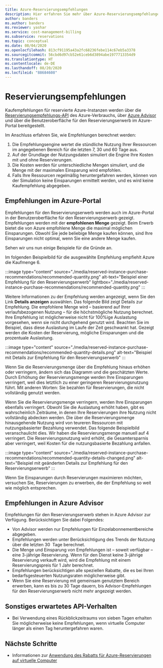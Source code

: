 ```yaml
---
title: Azure-Reservierungsempfehlungen
description: Hier erfahren Sie mehr über Azure-Reservierungsempfehlungen.
author: banders
ms.author: banders
ms.reviewer: yashar
ms.service: cost-management-billing
ms.subservice: reservations
ms.topic: conceptual
ms.date: 08/04/2020
ms.openlocfilehash: 813cf91195a43a2fc68236febe114c67eb5a3378
ms.sourcegitcommit: 56cbd6d97cb52e61ceb6d3894abe1977713354d9
ms.translationtype: HT
ms.contentlocale: de-DE
ms.lasthandoff: 08/20/2020
ms.locfileid: "88684608"
---
```

# <a name="reservation-recommendations"></a>Reservierungsempfehlungen

Kaufempfehlungen für reservierte Azure-Instanzen werden über die [Reservierungsempfehlungs-API](/rest/api/consumption/reservationrecommendations) des Azure-Verbrauchs, über [Azure Advisor](../../advisor/advisor-cost-recommendations.md#buy-reserved-virtual-machine-instances-to-save-money-over-pay-as-you-go-costs) und über die Benutzeroberfläche für den Reservierungserwerb im Azure-Portal bereitgestellt.

Im Anschluss erfahren Sie, wie Empfehlungen berechnet werden:

1. Die Empfehlungsengine wertet die stündliche Nutzung Ihrer Ressourcen im angegebenen Bereich für die letzten 7, 30 und 60 Tage aus.
2. Auf der Grundlage der Nutzungsdaten simuliert die Engine Ihre Kosten mit und ohne Reservierungen.
3. Die Kosten werden für unterschiedliche Mengen simuliert, und die Menge mit der maximalen Einsparung wird empfohlen.
4. Falls Ihre Ressourcen regelmäßig heruntergefahren werden, können von der Simulation keine Einsparungen ermittelt werden, und es wird keine Kaufempfehlung abgegeben.

## <a name="recommendations-in-the-azure-portal"></a>Empfehlungen im Azure-Portal

Empfehlungen für den Reservierungserwerb werden auch im Azure-Portal in der Benutzeroberfläche für den Reservierungserwerb gezeigt. Empfehlungen werden mit der **empfohlenen Menge** gezeigt. Beim Erwerb bietet die von Azure empfohlene Menge die maximal möglichen Einsparungen. Obwohl Sie jede beliebige Menge kaufen können, sind Ihre Einsparungen nicht optimal, wenn Sie eine andere Menge kaufen.

Sehen wir uns nun einige Beispiele für die Gründe an.

Im folgenden Beispielbild für die ausgewählte Empfehlung empfiehlt Azure die Kaufmenge 6.

:::image type="content" source="./media/reserved-instance-purchase-recommendations/recommended-quantity.png" alt-text="Beispiel einer Empfehlung für den Reservierungserwerb" lightbox="./media/reserved-instance-purchase-recommendations/recommended-quantity.png" :::

Weitere Informationen zu der Empfehlung werden angezeigt, wenn Sie den Link **Details anzeigen** auswählen. Das folgende Bild zeigt Details zur Empfehlung. Die empfohlene Menge wird – basierend auf Ihrer verlaufsbezogenen Nutzung – für die höchstmögliche Nutzung berechnet. Ihre Empfehlung ist möglicherweise nicht für 100%ige Auslastung vorgesehen, wenn sie nicht durchgehend genutzt wird. Beachten Sie im Beispiel, dass diese Auslastung im Laufe der Zeit geschwankt hat. Gezeigt werden die Kosten der Reservierung, mögliche Einsparungen und die prozentuale Auslastung.

:::image type="content" source="./media/reserved-instance-purchase-recommendations/recommended-quantity-details.png" alt-text="Beispiel mit Details zur Empfehlung für den Reservierungserwerb" :::

Wenn Sie die Reservierungsmenge über die Empfehlung hinaus erhöhen oder verringern, ändern sich das Diagramm und die geschätzten Werte. Durch Erhöhung der Reservierungsmenge werden Ihre Einsparungen verringert, weil dies letztlich zu einer geringeren Reservierungsnutzung führt. Mit anderen Worten: Sie bezahlen für Reservierungen, die nicht vollständig genutzt werden.

Wenn Sie die Reservierungsmenge verringern, werden Ihre Einsparungen ebenfalls verringert. Obwohl Sie die Auslastung erhöht haben, gibt es wahrscheinlich Zeiträume, in denen Ihre Reservierungen ihre Nutzung nicht vollständig abdecken werden. Die über die Reservierungsmenge hinausgehende Nutzung wird von teureren Ressourcen mit nutzungsbasierter Bezahlung verwendet. Das folgende Beispielbild veranschaulicht dies. Wir haben die Reservierungsmenge manuell auf 4 verringert. Die Reservierungsnutzung wird erhöht, die Gesamtersparnis aber verringert, weil Kosten für die nutzungsbasierte Bezahlung anfallen.

:::image type="content" source="./media/reserved-instance-purchase-recommendations/recommended-quantity-details-changed.png" alt-text="Beispiel mit geänderten Details zur Empfehlung für den Reservierungserwerb" :::

Wenn Sie Einsparungen durch Reservierungen maximieren möchten, versuchen Sie, Reservierungen zu erwerben, die der Empfehlung so weit wie möglich entsprechen.

## <a name="recommendations-in-azure-advisor"></a>Empfehlungen in Azure Advisor

Empfehlungen für den Reservierungserwerb stehen in Azure Advisor zur Verfügung. Berücksichtigen Sie dabei Folgendes:

- Von Advisor werden nur Empfehlungen für Einzelabonnementbereiche abgegeben.
- Empfehlungen werden unter Berücksichtigung des Trends der Nutzung über die letzten 30  Tage berechnet.
- Die Menge und Einsparung von Empfehlungen ist – soweit verfügbar – eine 3-jährige Reservierung. Wenn für den Dienst keine 3-jährige Reservierung verkauft wird, wird die Empfehlung mit einem Reservierungspreis für 1 Jahr berechnet.
- Empfehlungen berücksichtigen alle speziellen Rabatte, die es bei Ihren bedarfsgesteuerten Nutzungsraten möglicherweise gibt.
- Wenn Sie eine Reservierung mit gemeinsam genutztem Bereich erwerben, kann es bis zu 30 Tage dauern, bis Advisor-Empfehlungen für den Reservierungserwerb nicht mehr angezeigt werden.

## <a name="other-expected-api-behavior"></a>Sonstiges erwartetes API-Verhalten

- Bei Verwendung eines Rückblickzeitraums von sieben Tagen erhalten Sie möglicherweise keine Empfehlungen, wenn virtuelle Computer länger als einen Tag heruntergefahren waren.

## <a name="next-steps"></a>Nächste Schritte

- Informationen zur [Anwendung des Rabatts für Azure-Reservierungen auf virtuelle Computer](../manage/understand-vm-reservation-charges.md)
